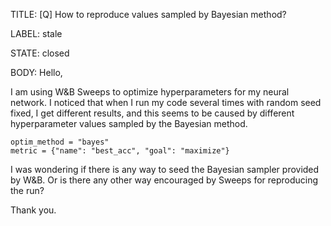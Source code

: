TITLE:
[Q] How to reproduce values sampled by Bayesian method?

LABEL:
stale

STATE:
closed

BODY:
Hello,

I am using W&B Sweeps to optimize hyperparameters for my neural network. I noticed that when I run my code several times with random seed fixed, I get different results, and this seems to be caused by different hyperparameter values sampled by the Bayesian method.

```
optim_method = "bayes"
metric = {"name": "best_acc", "goal": "maximize"}
```

I was wondering if there is any way to seed the Bayesian sampler provided by W&B. Or is there any other way encouraged by Sweeps for reproducing the run?

Thank you.

